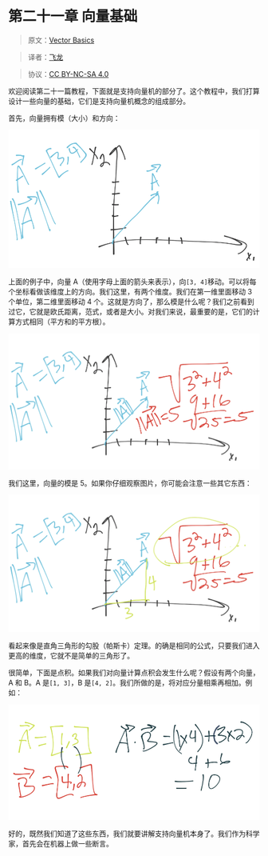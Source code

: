 # 第二十一章 向量基础

> 原文：[Vector Basics](https://pythonprogramming.net/vector-basics-machine-learning-tutorial/)

> 译者：[飞龙](https://github.com/wizardforcel)

> 协议：[CC BY-NC-SA 4.0](http://creativecommons.org/licenses/by-nc-sa/4.0/)

欢迎阅读第二十一篇教程，下面就是支持向量机的部分了。这个教程中，我们打算设计一些向量的基础，它们是支持向量机概念的组成部分。

首先，向量拥有模（大小）和方向：

![](img/21-1.png)

上面的例子中，向量 A（使用字母上面的箭头来表示），向`[3, 4]`移动。可以将每个坐标看做该维度上的方向。我们这里，有两个维度。我们在第一维里面移动 3 个单位，第二维里面移动 4 个。这就是方向了，那么模是什么呢？我们之前看到过它，它就是欧氏距离，范式，或者是大小。对我们来说，最重要的是，它们的计算方式相同（平方和的平方根）。

![](img/21-2.png)

我们这里，向量的模是 5。如果你仔细观察图片，你可能会注意一些其它东西：

![](img/21-3.png)

看起来像是直角三角形的勾股（帕斯卡）定理。的确是相同的公式，只要我们进入更高的维度，它就不是简单的三角形了。

很简单，下面是点积。如果我们对向量计算点积会发生什么呢？假设有两个向量，A 和 B。A 是`[1, 3]`，B 是`[4, 2]`。我们所做的是，将对应分量相乘再相加。例如：

![](img/21-4.png)

好的，既然我们知道了这些东西，我们就要讲解支持向量机本身了。我们作为科学家，首先会在机器上做一些断言。
